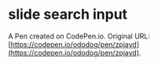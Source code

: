 # slide search input

A Pen created on CodePen.io. Original URL: [https://codepen.io/ododog/pen/zpjayd](https://codepen.io/ododog/pen/zpjayd).

